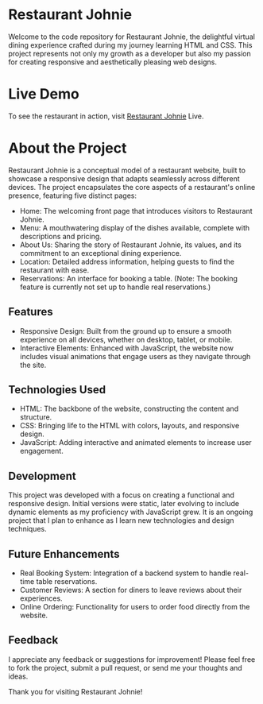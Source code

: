 # Restaurant Johnie
Welcome to the code repository for Restaurant Johnie, the delightful virtual dining experience crafted during my journey learning HTML and CSS. This project represents not only my growth as a developer but also my passion for creating responsive and aesthetically pleasing web designs.

# Live Demo
To see the restaurant in action, visit [Restaurant Johnie](https://johnies-restaurant.netlify.app/) Live.

# About the Project
Restaurant Johnie is a conceptual model of a restaurant website, built to showcase a responsive design that adapts seamlessly across different devices. The project encapsulates the core aspects of a restaurant's online presence, featuring five distinct pages:

- Home: The welcoming front page that introduces visitors to Restaurant Johnie.
- Menu: A mouthwatering display of the dishes available, complete with descriptions and pricing.
- About Us: Sharing the story of Restaurant Johnie, its values, and its commitment to an exceptional dining experience.
- Location: Detailed address information, helping guests to find the restaurant with ease.
- Reservations: An interface for booking a table. (Note: The booking feature is currently not set up to handle real reservations.)

## Features
- Responsive Design: Built from the ground up to ensure a smooth experience on all devices, whether on desktop, tablet, or mobile.
- Interactive Elements: Enhanced with JavaScript, the website now includes visual animations that engage users as they navigate through the site.

## Technologies Used
- HTML: The backbone of the website, constructing the content and structure.
- CSS: Bringing life to the HTML with colors, layouts, and responsive design.
- JavaScript: Adding interactive and animated elements to increase user engagement.

## Development
This project was developed with a focus on creating a functional and responsive design. Initial versions were static, later evolving to include dynamic elements as my proficiency with JavaScript grew. It is an ongoing project that I plan to enhance as I learn new technologies and design techniques.

## Future Enhancements
- Real Booking System: Integration of a backend system to handle real-time table reservations.
- Customer Reviews: A section for diners to leave reviews about their experiences.
- Online Ordering: Functionality for users to order food directly from the website.

## Feedback
I appreciate any feedback or suggestions for improvement! Please feel free to fork the project, submit a pull request, or send me your thoughts and ideas.

Thank you for visiting Restaurant Johnie!
